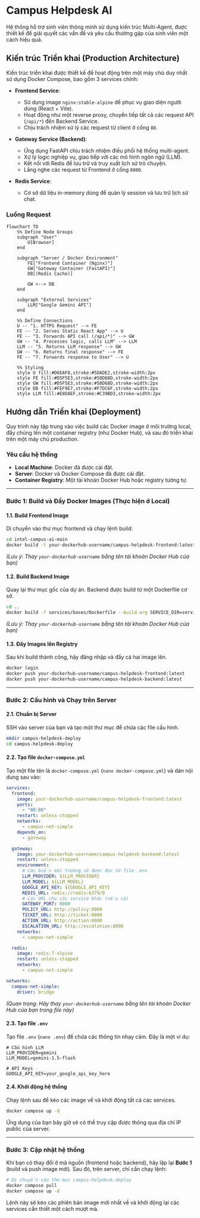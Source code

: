# Campus Helpdesk AI

Hệ thống hỗ trợ sinh viên thông minh sử dụng kiến trúc Multi-Agent, được thiết kế để giải quyết các vấn đề và yêu cầu thường gặp của sinh viên một cách hiệu quả.

## Kiến trúc Triển khai (Production Architecture)

Kiến trúc triển khai được thiết kế để hoạt động trên một máy chủ duy nhất sử dụng Docker Compose, bao gồm 3 services chính:

-   **Frontend Service**:
    -   Sử dụng image `nginx:stable-alpine` để phục vụ giao diện người dùng (React + Vite).
    -   Hoạt động như một reverse proxy, chuyển tiếp tất cả các request API (`/api/*`) đến Backend Service.
    -   Chịu trách nhiệm xử lý các request từ client ở cổng `80`.

-   **Gateway Service (Backend)**:
    -   Ứng dụng FastAPI chịu trách nhiệm điều phối hệ thống multi-agent.
    -   Xử lý logic nghiệp vụ, giao tiếp với các mô hình ngôn ngữ (LLM).
    -   Kết nối với Redis để lưu trữ và truy xuất lịch sử trò chuyện.
    -   Lắng nghe các request từ Frontend ở cổng `8000`.

-   **Redis Service**:
    -   Cơ sở dữ liệu in-memory dùng để quản lý session và lưu trữ lịch sử chat.

### Luồng Request

```mermaid
flowchart TD
    %% Define Node Groups
    subgraph "User"
        U[Browser]
    end

    subgraph "Server / Docker Environment"
        FE["Frontend Container (Nginx)"]
        GW["Gateway Container (FastAPI)"]
        DB[(Redis Cache)]

        GW <--> DB
    end

    subgraph "External Services"
        LLM["Google Gemini API"]
    end

    %% Define Connections
    U -- "1. HTTPS Request" --> FE
    FE -- "2. Serves Static React App" --> U
    FE -- "3. Forwards API call (/api/*)" --> GW
    GW -- "4. Processes logic, calls LLM" --> LLM
    LLM -- "5. Returns LLM response" --> GW
    GW -- "6. Returns final response" --> FE
    FE -- "7. Forwards response to User" --> U

    %% Styling
    style U fill:#D6EAF8,stroke:#5DADE2,stroke-width:2px
    style FE fill:#D5F5E3,stroke:#58D68D,stroke-width:2px
    style GW fill:#D5F5E3,stroke:#58D68D,stroke-width:2px
    style DB fill:#FEF9E7,stroke:#F7DC6F,stroke-width:2px
    style LLM fill:#E8DAEF,stroke:#C39BD3,stroke-width:2px
```

## Hướng dẫn Triển khai (Deployment)

Quy trình này tập trung vào việc build các Docker image ở môi trường local, đẩy chúng lên một container registry (như Docker Hub), và sau đó triển khai trên một máy chủ production.

### Yêu cầu hệ thống

-   **Local Machine**: Docker đã được cài đặt.
-   **Server**: Docker và Docker Compose đã được cài đặt.
-   **Container Registry**: Một tài khoản Docker Hub hoặc registry tương tự.

---

### Bước 1: Build và Đẩy Docker Images (Thực hiện ở Local)

#### 1.1. Build Frontend Image

Di chuyển vào thư mục frontend và chạy lệnh build:

```bash
cd intel-campus-ai-main
docker build -t your-dockerhub-username/campus-helpdesk-frontend:latest .
```
*(Lưu ý: Thay `your-dockerhub-username` bằng tên tài khoản Docker Hub của bạn)*

#### 1.2. Build Backend Image

Quay lại thư mục gốc của dự án. Backend được build từ một Dockerfile cơ sở.

```bash
cd ..
docker build -f services/bases/Dockerfile --build-arg SERVICE_DIR=services/gateway -t your-dockerhub-username/campus-helpdesk-backend:latest .
```
*(Lưu ý: Thay `your-dockerhub-username` bằng tên tài khoản Docker Hub của bạn)*

#### 1.3. Đẩy Images lên Registry

Sau khi build thành công, hãy đăng nhập và đẩy cả hai image lên.

```bash
docker login
docker push your-dockerhub-username/campus-helpdesk-frontend:latest
docker push your-dockerhub-username/campus-helpdesk-backend:latest
```

---

### Bước 2: Cấu hình và Chạy trên Server

#### 2.1. Chuẩn bị Server

SSH vào server của bạn và tạo một thư mục để chứa các file cấu hình.

```bash
mkdir campus-helpdesk-deploy
cd campus-helpdesk-deploy
```

#### 2.2. Tạo file `docker-compose.yml`

Tạo một file tên là `docker-compose.yml` (`nano docker-compose.yml`) và dán nội dung sau vào:

```yaml
services:
  frontend:
    image: your-dockerhub-username/campus-helpdesk-frontend:latest
    ports:
      - "80:80"
    restart: unless-stopped
    networks:
      - campus-net-simple
    depends_on:
      - gateway

  gateway:
    image: your-dockerhub-username/campus-helpdesk-backend:latest
    restart: unless-stopped
    environment:
      # Các biến môi trường sẽ được đọc từ file .env
      LLM_PROVIDER: ${LLM_PROVIDER}
      LLM_MODEL: ${LLM_MODEL}
      GOOGLE_API_KEY: ${GOOGLE_API_KEY}
      REDIS_URL: redis://redis:6379/0
      # Các URL cho các service khác (nếu có)
      GATEWAY_PORT: 8000
      POLICY_URL: http://policy:8000
      TICKET_URL: http://ticket:8000
      ACTION_URL: http://action:8000
      ESCALATION_URL: http://escalation:8000
    networks:
      - campus-net-simple

  redis:
    image: redis:7-alpine
    restart: unless-stopped
    networks:
      - campus-net-simple

networks:
  campus-net-simple:
    driver: bridge
```
*(Quan trọng: Hãy thay `your-dockerhub-username` bằng tên tài khoản Docker Hub của bạn trong file này)*

#### 2.3. Tạo file `.env`

Tạo file `.env` (`nano .env`) để chứa các thông tin nhạy cảm. Đây là một ví dụ:

```env
# Cấu hình LLM
LLM_PROVIDER=gemini
LLM_MODEL=gemini-1.5-flash

# API Keys
GOOGLE_API_KEY=your_google_api_key_here
```

#### 2.4. Khởi động hệ thống

Chạy lệnh sau để kéo các image về và khởi động tất cả các services.

```bash
docker compose up -d
```

Ứng dụng của bạn bây giờ sẽ có thể truy cập được thông qua địa chỉ IP public của server.

---

### Bước 3: Cập nhật hệ thống

Khi bạn có thay đổi ở mã nguồn (frontend hoặc backend), hãy lặp lại **Bước 1** (build và push image mới). Sau đó, trên server, chỉ cần chạy lệnh:

```bash
# Di chuyển vào thư mục campus-helpdesk-deploy
docker compose pull
docker compose up -d
```

Lệnh này sẽ kéo các phiên bản image mới nhất về và khởi động lại các services cần thiết một cách mượt mà.
